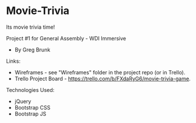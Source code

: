 # Movie-Trivia
Its movie trivia time! 

Project #1 for General Assembly - WDI Immersive
 - By Greg Brunk

Links:
- Wireframes - see "Wireframes" folder in the project repo (or in Trello).
- Trello Project Board - https://trello.com/b/FXdaRyG6/movie-trivia-game.

Technologies Used:
- jQuery
- Bootstrap CSS
- Bootstrap JS